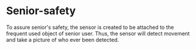 # Senior-safety
To assure senior's safety, the sensor is created to be attached to the frequent used object of senior user. Thus, the sensor will detect movement and take a picture of who ever been detected. 
